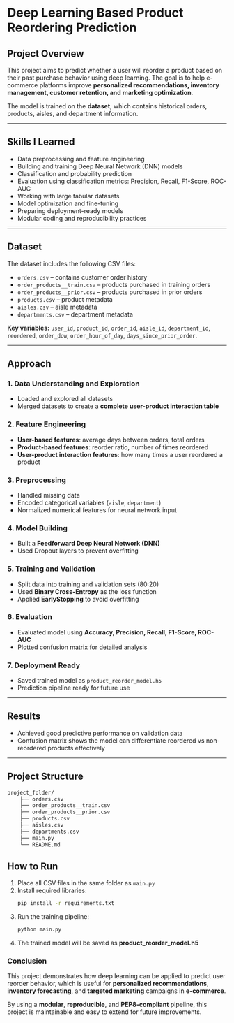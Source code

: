 # Deep Learning Based Product Reordering Prediction

## Project Overview
This project aims to predict whether a user will reorder a product based on their past purchase behavior using deep learning. The goal is to help e-commerce platforms improve **personalized recommendations, inventory management, customer retention, and marketing optimization**.  

The model is trained on the **dataset**, which contains historical orders, products, aisles, and department information.

---

## Skills I Learned
- Data preprocessing and feature engineering  
- Building and training Deep Neural Network (DNN) models  
- Classification and probability prediction  
- Evaluation using classification metrics: Precision, Recall, F1-Score, ROC-AUC  
- Working with large tabular datasets  
- Model optimization and fine-tuning  
- Preparing deployment-ready models  
- Modular coding and reproducibility practices  

---

## Dataset
The dataset includes the following CSV files:  
- `orders.csv` – contains customer order history  
- `order_products__train.csv` – products purchased in training orders  
- `order_products__prior.csv` – products purchased in prior orders  
- `products.csv` – product metadata  
- `aisles.csv` – aisle metadata  
- `departments.csv` – department metadata  

**Key variables:** `user_id`, `product_id`, `order_id`, `aisle_id`, `department_id`, `reordered`, `order_dow`, `order_hour_of_day`, `days_since_prior_order`.

---

## Approach

### 1. Data Understanding and Exploration
- Loaded and explored all datasets  
- Merged datasets to create a **complete user-product interaction table**

### 2. Feature Engineering
- **User-based features**: average days between orders, total orders  
- **Product-based features**: reorder ratio, number of times reordered  
- **User-product interaction features**: how many times a user reordered a product

### 3. Preprocessing
- Handled missing data  
- Encoded categorical variables (`aisle`, `department`)  
- Normalized numerical features for neural network input

### 4. Model Building
- Built a **Feedforward Deep Neural Network (DNN)**  
- Used Dropout layers to prevent overfitting

### 5. Training and Validation
- Split data into training and validation sets (80:20)  
- Used **Binary Cross-Entropy** as the loss function  
- Applied **EarlyStopping** to avoid overfitting

### 6. Evaluation
- Evaluated model using **Accuracy, Precision, Recall, F1-Score, ROC-AUC**  
- Plotted confusion matrix for detailed analysis

### 7. Deployment Ready
- Saved trained model as `product_reorder_model.h5`  
- Prediction pipeline ready for future use  

---

## Results
- Achieved good predictive performance on validation data  
- Confusion matrix shows the model can differentiate reordered vs non-reordered products effectively  

---

## Project Structure

```bash
project_folder/
    ├── orders.csv
    ├── order_products__train.csv
    ├── order_products__prior.csv
    ├── products.csv
    ├── aisles.csv
    ├── departments.csv
    ├── main.py
    └── README.md
```


## How to Run
1. Place all CSV files in the same folder as `main.py`  
2. Install required libraries:
    ```bash
    pip install -r requirements.txt
    ```
3. Run the training pipeline:
    ```bash
    python main.py
    ```
4. The trained model will be saved as **product_reorder_model.h5**

### Conclusion

This project demonstrates how deep learning can be applied to predict user reorder behavior, which is useful for **personalized recommendations**, **inventory forecasting**, and **targeted marketing** campaigns in **e-commerce**.

By using a **modular**, **reproducible**, and **PEP8-compliant** pipeline, this project is maintainable and easy to extend for future improvements.
